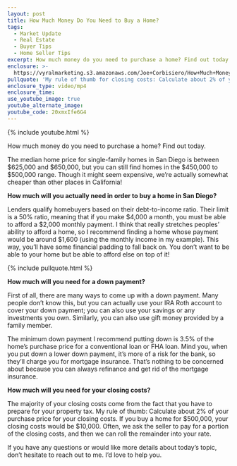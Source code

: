 ```yaml
---
layout: post
title: How Much Money Do You Need to Buy a Home?
tags:
  - Market Update
  - Real Estate
  - Buyer Tips
  - Home Seller Tips
excerpt: How much money do you need to purchase a home? Find out today.
enclosure: >-
  https://vyralmarketing.s3.amazonaws.com/Joe+Corbisiero/How+Much+Money+Do+You+Need+to+Buy+a+Home_.mp4
pullquote: 'My rule of thumb for closing costs: Calculate about 2% of your purchase price.'
enclosure_type: video/mp4
enclosure_time:
use_youtube_image: true
youtube_alternate_image:
youtube_code: 20xmxIfe6G4
---
```


{% include youtube.html %}

How much money do you need to purchase a home? Find out today.

The median home price for single-family homes in San Diego is between $625,000 and $650,000, but you can still find homes in the $450,000 to $500,000 range. Though it might seem expensive, we’re actually somewhat cheaper than other places in California\!

**How much will you actually need in order to buy a home in San Diego?**

Lenders qualify homebuyers based on their debt-to-income ratio. Their limit is a 50% ratio, meaning that if you make $4,000 a month, you must be able to afford a $2,000 monthly payment. I think that really stretches peoples’ ability to afford a home, so I recommend finding a home whose payment would be around $1,600 (using the monthly income in my example). This way, you’ll have some financial padding to fall back on. You don’t want to be able to your home but be able to afford else on top of it\!

{% include pullquote.html %}

**How much will you need for a down payment?**

First of all, there are many ways to come up with a down payment. Many people don’t know this, but you can actually use your IRA Roth account to cover your down payment; you can also use your savings or any investments you own. Similarly, you can also use gift money provided by a family member.

The minimum down payment I recommend putting down is 3.5% of the home’s purchase price for a conventional loan or FHA loan. Mind you, when you put down a lower down payment, it’s more of a risk for the bank, so they’ll charge you for mortgage insurance. That’s nothing to be concerned about because you can always refinance and get rid of the mortgage insurance.

**How much will you need for your closing costs?**

The majority of your closing costs come from the fact that you have to prepare for your property tax. My rule of thumb: Calculate about 2% of your purchase price for your closing costs. If you buy a home for $500,000, your closing costs would be $10,000. Often, we ask the seller to pay for a portion of the closing costs, and then we can roll the remainder into your rate.

If you have any questions or would like more details about today’s topic, don’t hesitate to reach out to me. I’d love to help you.